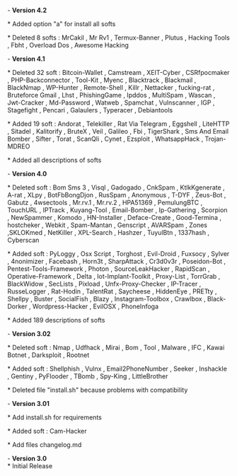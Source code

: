 \- **Version 4.2**

\* Added option "a" for install all softs 

\* Deleted 8 softs : MrCakil , Mr Rv1 , Termux-Banner , Plutus , Hacking Tools , Fbht , Overload Dos , Awesome Hacking 





\- **Version 4.1** 

\* Deleted 32 soft : Bitcoin-Wallet , Camstream , XEIT-Cyber , CSRfpocmaker , PHP-Backconnector , Tool-Kit , Myenc , Blacktrack , Blackmail , BlackNmap , WP-Hunter , Remote-Shell , Killr , Nettacker , fucking-rat , Bruteforce Gmail , Lhst , PhishingGame , Ipddos , MultiSpam , Wascan , Jwt-Cracker , Md-Password , Watweb , Spamchat , Vulnscanner , IGP , Stagefight , Pencari , Galaulers , Typeracer , Debiantools 

\* Added 19 soft : Andorat , Telekiller , Rat Via Telegram , Eggshell , LiteHTTP , Sitadel , Kalitorify , BruteX , Veil , Galileo , Fbi , TigerShark , Sms And Email Bomber , Sifter , Torat , ScanQli , Cynet , Ezsploit , WhatsappHack , Trojan-MDREO

\* Added all descriptions of softs





\- **Version 4.0** 

\* Deleted soft : Bom Sms 3 , Visql , Gadogado , CnkSpam , KtlkKgenerate , A-rat , XLpy , BotFbBongDjon , RusSpam , Anonymous , T-DYF , Zeus-Bot , Gabutz , 4wsectools , Mr.rv.1 , Mr.rv.2 , HPA51369 , PemulungBTC , TouchURL , IPTrack , Kuyang-Tool , Email-Bomber , Ip-Gathering , Scorpion , NewSpammer , Komodo , HN-Installer , Deface-Create , Good-Termina , hostcheker , Webkit , Spam-Mantan , Genscript , AVARSpam , Zones ,SKLOKmed , NetKiller , XPL-Search , Hashzer , TuyulBtn , 1337hash , Cyberscan 

\* Added soft : PyLoggy , Osx Script , Torghost , Evil-Droid , Fuxsocy , Sylver , 4nonimizer , Facebash , Horn3t , SharpAttack , Cr3d0v3r , Poseidon-Bot , Pentest-Tools-Framework , Photon , SourceLeakHacker , RapidScan , Operative-Framework , Delta , Iot-Implant-Toolkit , Proxy-List , TorrGrab , BlackWidow , SecLists , Pixload , Unfx-Proxy-Checker , IP-Tracer , RusseLogger , Rat-Hodin , TalentRat , Saycheese , HiddenEye , PRETty , Shellpy , Buster , SocialFish , Blazy , Instagram-Toolbox , Crawlbox , Black-Dorker , Wordpress-Hacker , EvilOSX , PhoneInfoga

\* Added 189 descriptions of softs 





\- **Version 3.02**  

\* Deleted soft : Nmap , Udfhack , Mirai , Bom , Tool , Malware , IFC , Kawai Botnet , Darksploit , Rootnet

\* Added soft : Shellphish , Vulnx , Email2PhoneNumber , Seeker , Inshackle , Gentiny , PyFlooder , TBomb , Spy-King , LittleBrother

\* Deleted file "install.sh" because problems with compatibility 





\- **Version 3.01**  

\* Add install.sh for requirements

\* Added soft : Cam-Hacker 

\* Add files changelog.md



\- **Version 3.0**  
\* Initial Release
